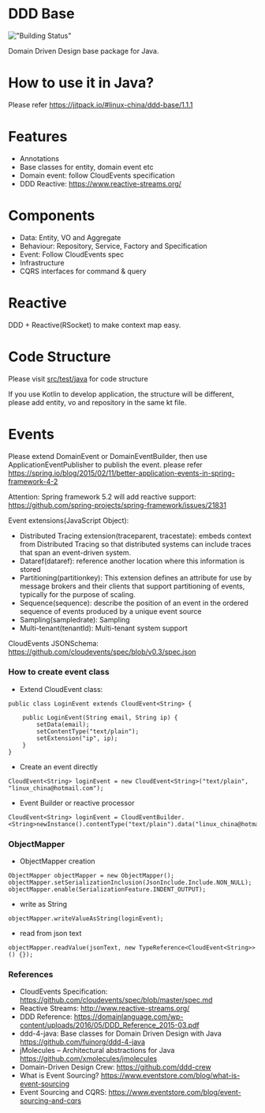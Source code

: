 DDD Base
========
!["Building Status"](https://img.shields.io/github/workflow/status/linux-china/ddd-base/Java%20CI%20with%20Maven?label=Github%20Actions)

Domain Driven Design base package for Java.

# How to use it in Java?

Please refer https://jitpack.io/#linux-china/ddd-base/1.1.1

# Features

* Annotations
* Base classes for entity, domain event etc
* Domain event: follow CloudEvents specification
* DDD Reactive: https://www.reactive-streams.org/

# Components

* Data: Entity, VO and Aggregate
* Behaviour: Repository, Service, Factory and Specification
* Event: Follow CloudEvents spec
* Infrastructure
* CQRS interfaces for command & query

# Reactive

DDD + Reactive(RSocket) to make context map easy.

# Code Structure

Please visit [src/test/java](https://github.com/linux-china/ddd-base/tree/master/src/test/java/org/mvnsearch/demo/domain) for code structure

If you use Kotlin to develop application, the structure will be different, please add entity, vo and repository in the same kt file.

# Events

Please extend DomainEvent or DomainEventBuilder, then use ApplicationEventPublisher to publish the event.
please refer https://spring.io/blog/2015/02/11/better-application-events-in-spring-framework-4-2

Attention: Spring framework 5.2 will add reactive support:  https://github.com/spring-projects/spring-framework/issues/21831

Event extensions(JavaScript Object):

* Distributed Tracing extension(traceparent, tracestate):  embeds context from Distributed Tracing so that distributed systems can include traces that span an event-driven system.
* Dataref(dataref): reference another location where this information is stored
* Partitioning(partitionkey): This extension defines an attribute for use by message brokers and their clients that support partitioning of events, typically for the purpose of scaling.
* Sequence(sequence): describe the position of an event in the ordered sequence of events produced by a unique event source
* Sampling(sampledrate): Sampling
* Multi-tenant(tenantId): Multi-tenant system support

CloudEvents JSONSchema: https://github.com/cloudevents/spec/blob/v0.3/spec.json

### How to create event class

* Extend CloudEvent class:
```
public class LoginEvent extends CloudEvent<String> {

    public LoginEvent(String email, String ip) {
        setData(email);
        setContentType("text/plain");
        setExtension("ip", ip);
    }
}
```

* Create an event directly
```
CloudEvent<String> loginEvent = new CloudEvent<String>("text/plain", "linux_china@hotmail.com");
```

* Event Builder or reactive processor

```
CloudEvent<String> loginEvent = CloudEventBuilder.<String>newInstance().contentType("text/plain").data("linux_china@hotmail.com").build();
```

### ObjectMapper

* ObjectMapper creation

```
ObjectMapper objectMapper = new ObjectMapper();
objectMapper.setSerializationInclusion(JsonInclude.Include.NON_NULL);
objectMapper.enable(SerializationFeature.INDENT_OUTPUT);
```

* write as String
```
objectMapper.writeValueAsString(loginEvent);
```

* read from json text
```
objectMapper.readValue(jsonText, new TypeReference<CloudEvent<String>>() {});
```

### References

* CloudEvents Specification: https://github.com/cloudevents/spec/blob/master/spec.md
* Reactive Streams: http://www.reactive-streams.org/
* DDD Reference: https://domainlanguage.com/wp-content/uploads/2016/05/DDD_Reference_2015-03.pdf
* ddd-4-java: Base classes for Domain Driven Design with Java  https://github.com/fuinorg/ddd-4-java
* jMolecules – Architectural abstractions for Java https://github.com/xmolecules/jmolecules
* Domain-Driven Design Crew: https://github.com/ddd-crew
* What is Event Sourcing? https://www.eventstore.com/blog/what-is-event-sourcing
* Event Sourcing and CQRS: https://www.eventstore.com/blog/event-sourcing-and-cqrs
